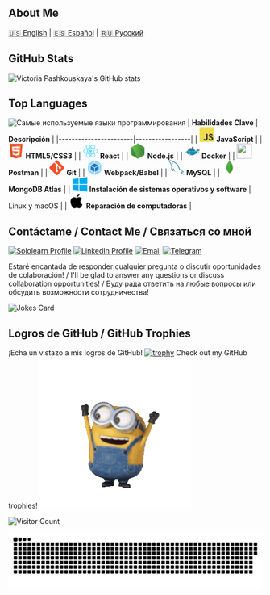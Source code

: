 <!-- Информация о себе -->
## About Me

[:us: English](https://github.com/VictoriaPashkouskaya/VictoriaPashkouskaya/blob/main/About%20me) | [:es: Español](https://github.com/VictoriaPashkouskaya/VictoriaPashkouskaya/blob/main/Sobre%20mi) | [:ru: Русский](https://github.com/VictoriaPashkouskaya/VictoriaPashkouskaya/blob/main/%D0%9E%D0%B1%D0%BE%20%D0%BC%D0%BD%D0%B5)



<!-- GitHub Stats -->
## GitHub Stats
![Victoria Pashkouskaya's GitHub stats](https://github-readme-stats.vercel.app/api?username=VictoriaPashkouskaya&show_icons=true&theme=radical&bg_color=000000&text_color=DC143C)

<!-- Top Languages -->
## Top Languages
![Самые используемые языки программирования](https://github-readme-stats.vercel.app/api/top-langs/?username=VictoriaPashkouskaya&layout=compact&bg_color=000000&text_color=DC143C)
| **Habilidades Clave** | **Descripción** |
|-----------------------|-----------------|
| <img src="https://raw.githubusercontent.com/devicons/devicon/master/icons/javascript/javascript-original.svg" width="30" height="30"> **JavaScript** |
| <img src="https://raw.githubusercontent.com/devicons/devicon/master/icons/html5/html5-original.svg" width="30" height="30"> **HTML5/CSS3** |
| <img src="https://raw.githubusercontent.com/devicons/devicon/master/icons/react/react-original.svg" width="30" height="30"> **React** | 
| <img src="https://raw.githubusercontent.com/devicons/devicon/master/icons/nodejs/nodejs-original.svg" width="30" height="30"> **Node.js** | 
| <img src="https://raw.githubusercontent.com/devicons/devicon/master/icons/docker/docker-original.svg" width="30" height="30"> **Docker** | 
| <img src="https://www.svgrepo.com/show/354202/postman-icon.svg" width="30" height="30"> **Postman** |
| <img src="https://raw.githubusercontent.com/devicons/devicon/master/icons/git/git-original.svg" width="30" height="30"> **Git** | 
| <img src="https://raw.githubusercontent.com/devicons/devicon/master/icons/webpack/webpack-original.svg" width="30" height="30"> **Webpack/Babel** | 
| <img src="https://raw.githubusercontent.com/devicons/devicon/master/icons/mysql/mysql-original.svg" width="30" height="30"> **MySQL** | 
| <img src="https://raw.githubusercontent.com/devicons/devicon/master/icons/mongodb/mongodb-original.svg" width="30" height="30"> **MongoDB Atlas** | 
| <img src="https://raw.githubusercontent.com/devicons/devicon/master/icons/windows8/windows8-original.svg" width="30" height="30"> **Instalación de sistemas operativos y software** |  Linux y macOS |
| <img src="https://raw.githubusercontent.com/devicons/devicon/master/icons/apple/apple-original.svg" width="30" height="30"> **Reparación de computadoras** | 


<!-- Contáctame / Contact Me / Связаться со мной -->
## Contáctame / Contact Me / Связаться со мной
[![Sololearn Profile](https://img.shields.io/badge/Sololearn-Profile-green?style=for-the-badge&logo=sololearn)](https://www.sololearn.com/es/profile/31722118)
[![LinkedIn Profile](https://img.shields.io/badge/LinkedIn-Profile-blue?style=for-the-badge&logo=linkedin)](https://www.linkedin.com/in/victoria-pashkouskaya-4ab140280)
[![Email](https://img.shields.io/badge/Email-vika.pashkowskaia%40ukr.net-red?style=for-the-badge&logo=gmail)](mailto:vika.pashkowskaia@ukr.net)
[![Telegram](https://img.shields.io/badge/Telegram-Contact-blue?style=for-the-badge&logo=telegram)](https://t.me/@E_r_r_or_404)

Estaré encantada de responder cualquier pregunta o discutir oportunidades de colaboración! / I'll be glad to answer any questions or discuss collaboration opportunities! / Буду рада ответить на любые вопросы или обсудить возможности сотрудничества!

![Jokes Card](https://readme-jokes.vercel.app/api)


## Logros de GitHub / GitHub Trophies

¡Echa un vistazo a mis logros de GitHub!
[![trophy](https://github-profile-trophy.vercel.app/?username=VictoriaPashkouskaya)](https://github.com/ryo-ma/github-profile-trophy)
Check out my GitHub trophies! <img src="https://github.com/VictoriaPashkouskaya/VictoriaPashkouskaya/blob/main/Z3us.gif" alt="WG8Q" width="300" height="300" >


![Visitor Count](https://profile-counter.glitch.me/VictoriaPashkouskaya/count.svg)



<img src="https://github.com/VictoriaPashkouskaya/VictoriaPashkouskaya/blob/main/github-contribution-grid-snake-dark.svg" alt="Contribution grid snake">

